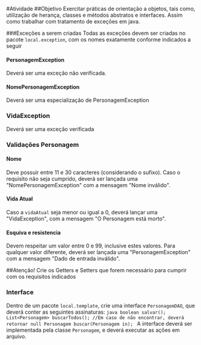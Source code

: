 #Atividade
##Objetivo
Exercitar práticas de orientação a objetos, tais como, utilização de herança, classes e métodos abstratos e interfaces. 
Assim como trabalhar com tratamento de exceções em java.

###Exceções a serem criadas
Todas as exceções devem ser criadas no pacote <code>local.exception</code>, com os nomes
exatamente conforme indicados a seguir
#### PersonagemException 
Deverá ser uma exceção não verificada. 
#### NomePersonagemException
Deverá ser uma especialização de PersonagemException
### VidaException
Deverá ser uma exceção verificada



### Validações Personagem
#### Nome
Deve possuir entre 11 e 30 caracteres (considerando o sufixo). Caso o requisito não seja cumprido, deverá ser lançada uma "NomePersonagemException"
com a mensagem  "Nome inválido". 

#### Vida Atual
Caso a <code>vidaAtual</code> seja menor ou igual a 0, deverá lançar uma "VidaException", com 
a mensagem "O Personagem está morto". 

#### Esquiva e resistencia
Devem respeitar um valor entre 0 e 99, inclusive estes valores. Para qualquer valor diferente,
deverá ser lançada uma "PersonagemException" com a mensagem "Dado de entrada inválido".

##Atenção! Crie os Getters e Setters que forem necessário para cumprir com os requisitos indicados

### Interface
Dentro de um pacote <code>local.template</code>, crie uma interface <code>PersonagemDAO</code>, que deverá conter as 
seguintes assinaturas:
``java
boolean salvar();
List<Personagem> buscarTodos();
//Em caso de não encontrar, deverá retornar null
Personagem buscar(Personagem in);
``
A interface deverá ser implementada pela classe <code>Personagem</code>, e deverá executar as ações em arquivo.
